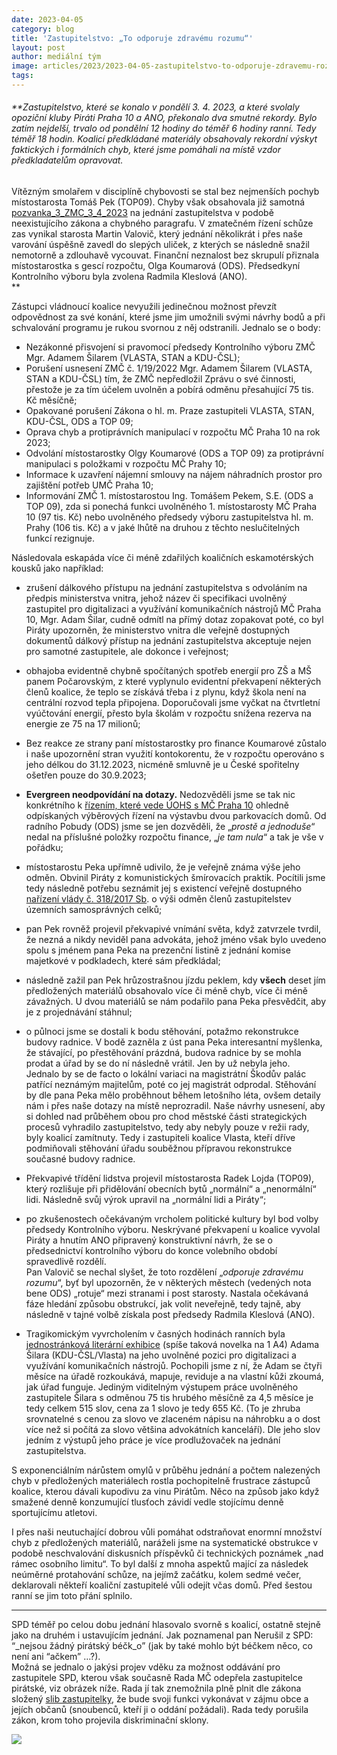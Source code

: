 ```yaml
---
date: 2023-04-05
category: blog
title: 'Zastupitelstvo: „To odporuje zdravému rozumu“'
layout: post
author: mediální tým
image: articles/2023/2023-04-05-zastupitelstvo-to-odporuje-zdravemu-rozumu.png
tags:
---
```



###### **Zastupitelstvo, které se konalo v pondělí 3. 4. 2023, a které svolaly opoziční kluby Piráti Praha 10 a ANO, překonalo dva smutné rekordy. Bylo zatím nejdelší, trvalo od pondělní 12 hodiny do téměř 6 hodiny ranní. Tedy téměř 18 hodin. Koalicí předkládané materiály obsahovaly rekordní výskyt faktických i formálních chyb, které jsme pomáhali na místě vzdor předkladatelům opravovat.  
Vítězným smolařem v disciplíně chybovosti se stal bez nejmenších pochyb místostarosta Tomáš Pek (TOP09). Chyby však obsahovala již samotná  [pozvanka_3_ZMC_3_4_2023](https://pirati10.cz/wp-content/uploads/2023/04/pozvanka_3_ZMC_3_4_2023.pdf) na jednání zastupitelstva v podobě neexistujícího zákona a chybného paragrafu. V zmatečném řízení schůze zas vynikal starosta Martin Valovič, který jednání několikrát i přes naše varování úspěšně zavedl do slepých uliček, z kterých se následně snažil nemotorně a zdlouhavě vycouvat. Finanční neznalost bez skrupulí přiznala místostarostka s gescí rozpočtu, Olga Koumarová (ODS). Předsedkyní Kontrolního výboru byla zvolena Radmila Kleslová (ANO).  
**

Zástupci vládnoucí koalice nevyužili jedinečnou možnost převzít odpovědnost za své konání, které jsme jim umožnili svými návrhy bodů a při schvalování programu je rukou svornou z něj odstranili. Jednalo se o body:

-   Nezákonné přisvojení si pravomocí předsedy Kontrolního výboru ZMČ Mgr. Adamem Šilarem (VLASTA, STAN a KDU-ČSL);
-   Porušení usnesení ZMČ č. 1/19/2022 Mgr. Adamem Šilarem (VLASTA, STAN a KDU-ČSL) tím, že ZMČ nepředložil Zprávu o své činnosti, přestože je za tím účelem uvolněn a pobírá odměnu přesahující 75 tis. Kč měsíčně;
-   Opakované porušení Zákona o hl. m. Praze zastupiteli VLASTA, STAN, KDU-ČSL, ODS a TOP 09;
-   Oprava chyb a protiprávních manipulací v rozpočtu MČ Praha 10 na rok 2023;
-   Odvolání místostarostky Olgy Koumarové (ODS a TOP 09) za protiprávní manipulaci s položkami v rozpočtu MČ Prahy 10;
-   Informace k uzavření nájemní smlouvy na nájem náhradních prostor pro zajištění potřeb UMČ Praha 10;
-   Informování ZMČ 1. místostarostou Ing. Tomášem Pekem, S.E. (ODS a TOP 09), zda si ponechá funkci uvolněného 1. místostarosty MČ Praha 10 (97 tis. Kč) nebo uvolněného předsedy výboru zastupitelstva hl. m. Prahy (106 tis. Kč) a v jaké lhůtě na druhou z těchto neslučitelných funkcí rezignuje.

Následovala eskapáda více či méně zdařilých koaličních eskamotérských kousků jako například:

-   zrušení dálkového přístupu na jednání zastupitelstva s odvoláním na předpis ministerstva vnitra, jehož název či specifikaci uvolněný zastupitel pro digitalizaci a využívání komunikačních nástrojů MČ Praha 10, Mgr. Adam Šilar, cudně odmítl na přímý dotaz zopakovat poté, co byl Piráty upozorněn, že ministerstvo vnitra dle veřejně dostupných dokumentů dálkový přístup na jednání zastupitelstva akceptuje nejen pro samotné zastupitele, ale dokonce i veřejnost;
-   obhajoba evidentně chybně spočítaných spotřeb energií pro ZŠ a MŠ panem Počarovským, z které vyplynulo evidentní překvapení některých členů koalice, že teplo se získává třeba i z plynu, když škola není na centrální rozvod tepla připojena. Doporučovali jsme vyčkat na čtvrtletní vyúčtování energií, přesto byla školám v rozpočtu snížena rezerva na energie ze 75 na 17 milionů;
-   Bez reakce ze strany paní místostarostky pro finance Koumarové zůstalo i naše upozornění stran využití kontokorentu, že v rozpočtu operováno s jeho délkou do 31.12.2023, nicméně smluvně je u České spořitelny ošetřen pouze do 30.9.2023;  
    
-   **Evergreen neodpovídání na dotazy.**  Nedozvěděli jsme se tak nic konkrétního k  [řízením, které vede ÚOHS s MČ Praha 10](https://smlouvy.gov.cz/smlouva/23947525?backlink=umk8j)  ohledně odpískaných výběrových řízení na výstavbu dvou parkovacích domů. Od radního Pobudy (ODS) jsme se jen dozvěděli, že „_prostě a jednoduše_“ nedal na příslušné položky rozpočtu finance, „_je tam nula_“ a tak je vše v pořádku;
-   místostarostu Peka upřímně udivilo, že je veřejně známa výše jeho odměn. Obvinil Piráty z komunistických šmírovacích praktik. Pocítili jsme tedy následně potřebu seznámit jej s existencí veřejně dostupného  [nařízení vlády č. 318/2017 Sb](https://www.zakonyprolidi.cz/cs/2017-318).  o výši odměn členů zastupitelstev územních samosprávných celků;
-   pan Pek rovněž projevil překvapivé vnímání světa, když zatvrzele tvrdil, že nezná a nikdy neviděl pana advokáta, jehož jméno však bylo uvedeno spolu s jménem pana Peka na prezenční listině z jednání komise majetkové v podkladech, které sám předkládal;
-   následně zažil pan Pek hrůzostrašnou jízdu peklem, kdy  **všech**  deset jím předložených materiálů obsahovalo více či méně chyb, více či méně závažných. U dvou materiálů se nám podařilo pana Peka přesvědčit, aby je z projednávání stáhnul;
-   o půlnoci jsme se dostali k bodu stěhování, potažmo rekonstrukce budovy radnice. V bodě zazněla z úst pana Peka interesantní myšlenka, že stávající, po přestěhování prázdná, budova radnice by se mohla prodat a úřad by se do ní následně vrátil. Jen by už nebyla jeho.  
    Jednalo by se de facto o lokální variaci na magistrátní Škodův palác patřící neznámým majitelům, poté co jej magistrát odprodal. Stěhování by dle pana Peka mělo proběhnout během letošního léta, ovšem detaily nám i přes naše dotazy na místě neprozradil. Naše návrhy usnesení, aby si dohled nad průběhem obou pro chod městské části strategických procesů vyhradilo zastupitelstvo, tedy aby nebyly pouze v režii rady, byly koalicí zamítnuty. Tedy i zastupiteli koalice Vlasta, kteří dříve podmiňovali stěhování úřadu souběžnou přípravou rekonstrukce současné budovy radnice.
-   Překvapivé třídění lidstva projevil místostarosta Radek Lojda (TOP09), který rozlišuje při přidělování obecních bytů „normální“ a „nenormální“ lidi. Následně svůj výrok upravil na „normální lidi a Piráty“;
-   po zkušenostech očekávaným vrcholem politické kultury byl bod volby předsedy Kontrolního výboru. Neskrývané překvapení u koalice vyvolal Piráty a hnutím ANO připravený konstruktivní návrh, že se o předsednictví kontrolního výboru do konce volebního období spravedlivě rozdělí.  
    Pan Valovič se nechal slyšet, že toto rozdělení „_odporuje zdravému rozumu_“, byť byl upozorněn, že v některých městech (vedených nota bene ODS) „rotuje“ mezi stranami i post starosty. Nastala očekávaná fáze hledání způsobu obstrukcí, jak volit neveřejně, tedy tajně, aby následně v tajné volbě získala post předsedy Radmila Kleslová (ANO).
-   Tragikomickým vyvrcholením v časných hodinách ranních byla  [jednostránková literární exhibice](https://drive.google.com/file/d/1xzLRNC_uB7x5rwKyfAhGHbqcaWGmS04J/view)  (spíše taková novelka na 1 A4) Adama Šilara (KDU-ČSL/Vlasta) na jeho uvolněné pozici pro digitalizaci a využívání komunikačních nástrojů. Pochopili jsme z ní, že Adam se čtyři měsíce na úřadě rozkoukává, mapuje, reviduje a na vlastní kůži zkoumá, jak úřad funguje. Jediným viditelným výstupem práce uvolněného zastupitele Šilara s odměnou 75 tis hrubého měsíčně za 4,5 měsíce je tedy celkem 515 slov, cena za 1 slovo je tedy 655 Kč. (To je zhruba srovnatelné s cenou za slovo ve zlaceném nápisu na náhrobku a o dost více než si počítá za slovo většina advokátních kanceláří). Dle jeho slov jedním z výstupů jeho práce je více prodlužovaček na jednání zastupitelstva.  
    

S exponenciálním nárůstem omylů v průběhu jednání a počtem nalezených chyb v předložených materiálech rostla pochopitelně frustrace zástupců koalice, kterou dávali kupodivu za vinu Pirátům. Něco na způsob jako když smažené denně konzumující tlusťoch závidí vedle stojícímu denně sportujícímu atletovi.

I přes naši neutuchající dobrou vůli pomáhat odstraňovat enormní množství chyb z předložených materiálů, naráželi jsme na systematické obstrukce v podobě neschvalování diskusních příspěvků či technických poznámek „nad rámec osobního limitu“. To byl další z mnoha aspektů mající za následek neúměrné protahování schůze, na jejímž začátku, kolem sedmé večer, deklarovali někteří koaliční zastupitelé vůli odejít včas domů. Před šestou ranní se jim toto přání splnilo.

----------

SPD téměř po celou dobu jednání hlasovalo svorně s koalicí, ostatně stejně jako na druhém i ustavujícím jednání. Jak poznamenal pan Nerušil z SPD: “_nejsou žádný pirátský béčk_o” (jak by také mohlo být béčkem něco, co není ani “ačkem” …?).  
Možná se jednalo o jakýsi projev vděku za možnost oddávání pro zastupitele SPD, kterou však současně Rada MČ odepřela zastupitelce pirátské, viz obrázek níže. Rada jí tak znemožnila plně plnit dle zákona složený  [slib zastupitelky](https://www.zakonyprolidi.cz/cs/2000-128?text=69), že bude  svoji funkci vykonávat v zájmu obce a jejích občanů  (snoubenců, kteří ji o oddání požádali). Rada tedy porušila zákon, krom toho projevila diskriminační sklony.

![](https://pirati10.cz/wp-content/uploads/2023/04/odd%C3%A1v%C3%A1n%C3%AD-650x602.png)
